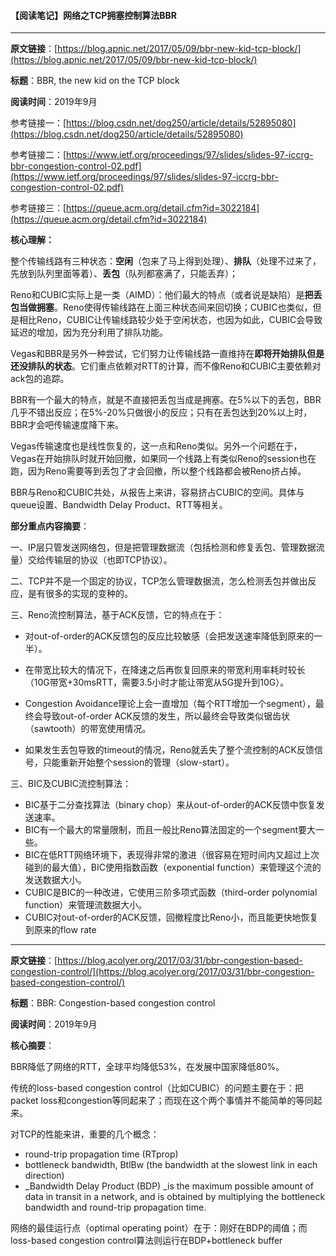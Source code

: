 #### 【阅读笔记】网络之TCP拥塞控制算法BBR

---

**原文链接**：[https://blog.apnic.net/2017/05/09/bbr-new-kid-tcp-block/](https://blog.apnic.net/2017/05/09/bbr-new-kid-tcp-block/)

**标题**：BBR, the new kid on the TCP block

**阅读时间**：2019年9月

参考链接一：[https://blog.csdn.net/dog250/article/details/52895080](https://blog.csdn.net/dog250/article/details/52895080)

参考链接二：[https://www.ietf.org/proceedings/97/slides/slides-97-iccrg-bbr-congestion-control-02.pdf](https://www.ietf.org/proceedings/97/slides/slides-97-iccrg-bbr-congestion-control-02.pdf)

参考链接三：[https://queue.acm.org/detail.cfm?id=3022184](https://queue.acm.org/detail.cfm?id=3022184)

**核心理解：**

整个传输线路有三种状态：**空闲**（包来了马上得到处理）、**排队**（处理不过来了，先放到队列里面等着）、**丢包**（队列都塞满了，只能丢弃）；

Reno和CUBIC实际上是一类（AIMD）：他们最大的特点（或者说是缺陷）是**把丢包当做拥塞**。Reno使得传输线路在上面三种状态间来回切换；CUBIC也类似，但是相比Reno，CUBIC让传输线路较少处于空闲状态，也因为如此，CUBIC会导致延迟的增加，因为充分利用了排队功能。

Vegas和BBR是另外一种尝试，它们努力让传输线路一直维持在**即将开始排队但是还没排队的状态**。它们重点依赖对RTT的计算，而不像Reno和CUBIC主要依赖对ack包的追踪。

BBR有一个最大的特点，就是不直接把丢包当成是拥塞。在5%以下的丢包，BBR几乎不错出反应；在5%-20%只做很小的反应；只有在丢包达到20%以上时，BBR才会吧传输速度降下来。

Vegas传输速度也是线性恢复的，这一点和Reno类似。另外一个问题在于，Vegas在开始排队时就开始回撤，如果同一个线路上有类似Reno的session也在跑，因为Reno需要等到丢包了才会回撤，所以整个线路都会被Reno挤占掉。

BBR与Reno和CUBIC共处，从报告上来讲，容易挤占CUBIC的空间。具体与queue设置、Bandwidth Delay Product、RTT等相关。

**部分重点内容摘要**：

一、IP层只管发送网络包，但是把管理数据流（包括检测和修复丢包、管理数据流量）交给传输层的协议（也即TCP协议）。

二、TCP并不是一个固定的协议，TCP怎么管理数据流，怎么检测丢包并做出反应，是有很多的实现的变种的。

三、Reno流控制算法，基于ACK反馈，它的特点在于：

* 对out-of-order的ACK反馈包的反应比较敏感（会把发送速率降低到原来的一半）。

* 在带宽比较大的情况下，在降速之后再恢复回原来的带宽利用率耗时较长（10G带宽+30msRTT，需要3.5小时才能让带宽从5G提升到10G）。

* Congestion Avoidance理论上会一直增加（每个RTT增加一个segment），最终会导致out-of-order ACK反馈的发生，所以最终会导致类似锯齿状（sawtooth）的带宽使用情况。

* 如果发生丢包导致的timeout的情况，Reno就丢失了整个流控制的ACK反馈信号，只能重新开始整个session的管理（slow-start）。

三、BIC及CUBIC流控制算法：

* BIC基于二分查找算法（binary chop）来从out-of-order的ACK反馈中恢复发送速率。
* BIC有一个最大的常量限制，而且一般比Reno算法固定的一个segment要大一些。
* BIC在低RTT网络环境下，表现得非常的激进（很容易在短时间内又超过上次碰到的最大值），BIC使用指数函数（exponential function）来管理这个流的发送数据大小。
* CUBIC是BIC的一种改进，它使用三阶多项式函数（third-order polynomial function）来管理流数据大小。
* CUBIC对out-of-order的ACK反馈，回撤程度比Reno小，而且能更快地恢复到原来的flow rate

---

**原文链接**：[https://blog.acolyer.org/2017/03/31/bbr-congestion-based-congestion-control/](https://blog.acolyer.org/2017/03/31/bbr-congestion-based-congestion-control/)

**标题**：BBR: Congestion-based congestion control

**阅读时间**：2019年9月

**核心摘要**：

BBR降低了网络的RTT，全球平均降低53%，在发展中国家降低80%。

传统的loss-based congestion control（比如CUBIC）的问题主要在于：把packet loss和congestion等同起来了；而现在这个两个事情并不能简单的等同起来。

对TCP的性能来讲，重要的几个概念：

* round-trip propagation time \(RTprop\)
* bottleneck bandwidth, BtlBw \(the bandwidth at the slowest link in each direction\)
* _Bandwidth Delay Product \(BDP\) _is the maximum possible amount of data in transit in a network, and is obtained by multiplying the bottleneck bandwidth and round-trip propagation time.

网络的最佳运行点（optimal operating point）在于：刚好在BDP的阈值；而loss-based congestion control算法则运行在BDP+bottleneck buffer

